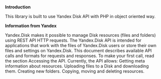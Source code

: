 **Introduction**

This library is built to use Yandex Disk API with PHP in object oriented way.

**Information from Yandex**

Yandex.Disk makes it possible to manage Disk resources (files and folders) using REST API HTTP requests.
The Yandex.Disk API is intended for applications that work with the files of Yandex.Disk users or store their own files and settings on Yandex.Disk.
This document describes available API calls and formats for requests and responses. To make your first call, read the section Accessing the API.
Currently, the API allows:
Getting meta information about resources.
Uploading files to a Disk and downloading them.
Creating new folders.
Copying, moving and deleting resources.